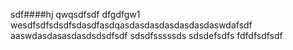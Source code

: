 sdf####hj
qwqsdfsdf
dfgdfgw1
wesdfsdfsdsdfsdasdfasdqasdasdasdasdasdasdaswdafsdf
aaswdasdasasdasdsdsdfsdf
sdsdfsssssds
sdsdefsdfs
fdfdfsdfsdf
